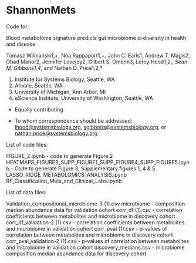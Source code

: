 # ShannonMets
Code for:

Blood metabolome signature predicts gut microbiome α-diversity in health and disease

Tomasz Wilmanski1,+, Noa Rappaport1,+, John C. Earls1, Andrew T. Magis2, Ohad Manor2, Jennifer Lovejoy2, Gilbert S. Omenn3, Leroy Hood1,2,*, Sean M. Gibbons1,4*, and Nathan D. Price1,2,*

1.  Institute for Systems Biology, Seattle, WA 
2.  Arivale, Seattle, WA 
3.  University of Michigan, Ann Arbor, MI
4. eScience Institute, University of Washington, Seattle, WA
+   Equally contributing
*   To whom correspondence should be addressed:  lhood@systemsbiology.org, sgibbons@systemsbiology.org, or nathan.price@systemsbiology.org 



List of code files:

FIGURE_2.ipynb -  code to generate Figure 2
HEATMAPS_FIGURE3_SUPP_FIGURE1_SUPP_FIGURE4_SUPP_FIGURE5.ipynb -	Code to generate Figure 3, Supplementary figures 1, 4 & 5
LASSO_RIDGE_METABOLOMICS_ANALYSIS.ipynb	 
RF_Classification_Mets_and_Clinical_Labs.ipynb	


List of data files:

Validation_compositional_microbiome-3 (1).csv	microbiome -  composition median abundance data for validation cohort
corr_df (1).csv -	correlation coefficients between metabolites and microbiome in discovery cohort
corr_df_validation-2 (1).csv -	correlation coefficients between metabolites and microbiome in validation cohort
corr_pval (1).csv	- p-values of correlation between metabolites and microbiome in discovery cohort
corr_pval_validation-2 (1).csv -	p-values of correlation between metabolites and microbiome in validation cohort
discovery_medians.csv -	microbiome composition median abundance data for discovery cohort



